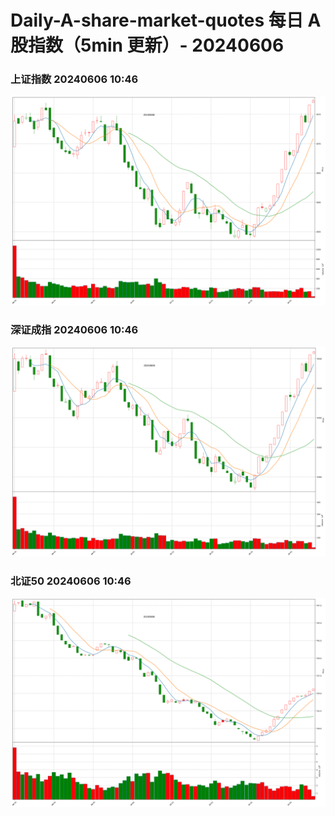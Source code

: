 
# Daily-A-share-market-quotes 每日 A 股指数（5min 更新）- 20240606

### 上证指数 20240606 10:46
![](./fig/2024/6/20240606-sh000001.png)

### 深证成指 20240606 10:46
![](./fig/2024/6/20240606-sz399001.png)

### 北证50 20240606 10:46
![](./fig/2024/6/20240606-bj899050.png)
